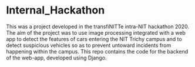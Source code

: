 # Internal_Hackathon
This was a project developed in the transfiNITTe intra-NIT hackathon 2020. The aim of the project was to use image processing integrated 
with a web app to detect the features of cars entering the NIT Trichy campus and to detect suspicious vehicles so as to prevent untoward
incidents from happening within the campus. 
This repo contains the code for the backend of the web-app, developed using Django.
